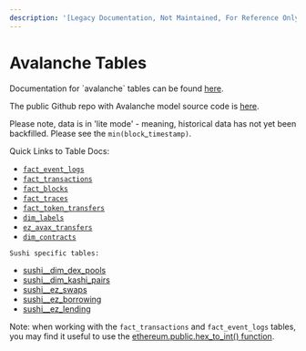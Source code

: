 ```yaml
---
description: '[Legacy Documentation, Not Maintained, For Reference Only]'
---
```


# Avalanche Tables

Documentation for \`avalanche\` tables can be found [here](https://flipsidecrypto.github.io/avalanche-models/#!/overview).

The public Github repo with Avalanche model source code is [here](https://github.com/FlipsideCrypto/avalanche-models).

Please note, data is in 'lite mode' - meaning, historical data has not yet been backfilled. Please see the `min(block`\_`timestamp)`.&#x20;

Quick Links to Table Docs:

* [`fact_event_logs`](https://flipsidecrypto.github.io/avalanche-models/#!/model/model.avalanche\_models.core\_\_fact\_event\_logs)
* [`fact_transactions`](https://flipsidecrypto.github.io/avalanche-models/#!/model/model.avalanche\_models.core\_\_fact\_transactions)
* [`fact_blocks`](https://flipsidecrypto.github.io/avalanche-models/#!/model/model.avalanche\_models.core\_\_fact\_blocks)
* [`fact_traces`](https://flipsidecrypto.github.io/avalanche-models/#!/model/model.avalanche\_models.core\_\_fact\_traces)
* &#x20;[`fact_token_transfers`](https://flipsidecrypto.github.io/avalanche-models/#!/model/model.avalanche\_models.core\_\_fact\_token\_transfers)
* [`dim_labels`](https://flipsidecrypto.github.io/avalanche-models/#!/model/model.avalanche\_models.core\_\_dim\_labels)
* [`ez_avax_transfers`](https://flipsidecrypto.github.io/avalanche-models/#!/model/model.avalanche\_models.core\_\_ez\_avax\_transfers)
* [`dim_contracts`](https://flipsidecrypto.github.io/avalanche-models/#!/model/model.avalanche\_models.core\_\_dim\_contracts)

`Sushi specific tables:`

* [sushi\_\_dim\_dex\_pools](https://flipsidecrypto.github.io/avalanche-models/#!/model/model.avalanche\_models.sushi\_\_dim\_dex\_pools)
* [sushi\_\_dim\_kashi\_pairs](https://flipsidecrypto.github.io/avalanche-models/#!/model/model.avalanche\_models.sushi\_\_dim\_kashi\_pairs)
* [sushi\_\_ez\_swaps](https://flipsidecrypto.github.io/avalanche-models/#!/model/model.avalanche\_models.sushi\_\_ez\_swaps)&#x20;
* [sushi\_\_ez\_borrowing](https://flipsidecrypto.github.io/avalanche-models/#!/model/model.avalanche\_models.sushi\_\_ez\_borrowing)
* [sushi\_\_ez\_lending](https://flipsidecrypto.github.io/avalanche-models/#!/model/model.avalanche\_models.sushi\_\_ez\_lending)



Note: when working with the `fact_transactions` and `fact_event_logs` tables, you may find it useful to use the [ethereum.public.hex\_to\_int() function](../../hex-to-integer-function.md).
